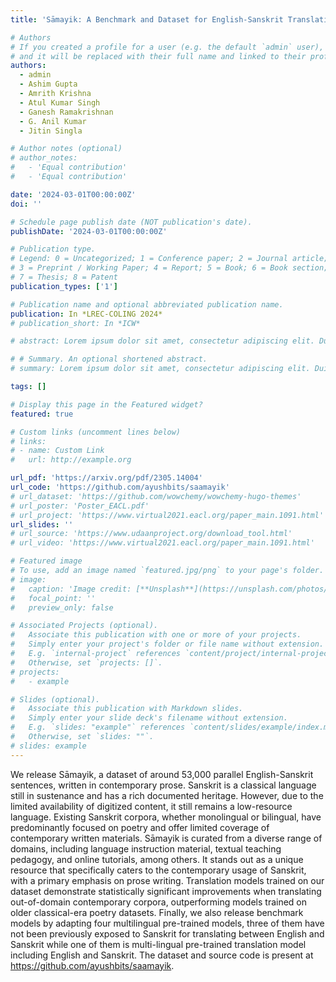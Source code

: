 ```yaml
---
title: 'Sāmayik: A Benchmark and Dataset for English-Sanskrit Translation'

# Authors
# If you created a profile for a user (e.g. the default `admin` user), write the username (folder name) here
# and it will be replaced with their full name and linked to their profile.
authors:
  - admin
  - Ashim Gupta
  - Amrith Krishna
  - Atul Kumar Singh
  - Ganesh Ramakrishnan
  - G. Anil Kumar
  - Jitin Singla

# Author notes (optional)
# author_notes:
#   - 'Equal contribution'
#   - 'Equal contribution'

date: '2024-03-01T00:00:00Z'
doi: ''

# Schedule page publish date (NOT publication's date).
publishDate: '2024-03-01T00:00:00Z'

# Publication type.
# Legend: 0 = Uncategorized; 1 = Conference paper; 2 = Journal article;
# 3 = Preprint / Working Paper; 4 = Report; 5 = Book; 6 = Book section;
# 7 = Thesis; 8 = Patent
publication_types: ['1']

# Publication name and optional abbreviated publication name.
publication: In *LREC-COLING 2024*
# publication_short: In *ICW*

# abstract: Lorem ipsum dolor sit amet, consectetur adipiscing elit. Duis posuere tellus ac convallis placerat. Proin tincidunt magna sed ex sollicitudin condimentum. Sed ac faucibus dolor, scelerisque sollicitudin nisi. Cras purus urna, suscipit quis sapien eu, pulvinar tempor diam. Quisque risus orci, mollis id ante sit amet, gravida egestas nisl. Sed ac tempus magna. Proin in dui enim. Donec condimentum, sem id dapibus fringilla, tellus enim condimentum arcu, nec volutpat est felis vel metus. Vestibulum sit amet erat at nulla eleifend gravida.

# # Summary. An optional shortened abstract.
# summary: Lorem ipsum dolor sit amet, consectetur adipiscing elit. Duis posuere tellus ac convallis placerat. Proin tincidunt magna sed ex sollicitudin condimentum.

tags: []

# Display this page in the Featured widget?
featured: true

# Custom links (uncomment lines below)
# links:
# - name: Custom Link
#   url: http://example.org

url_pdf: 'https://arxiv.org/pdf/2305.14004'
url_code: 'https://github.com/ayushbits/saamayik'
# url_dataset: 'https://github.com/wowchemy/wowchemy-hugo-themes'
# url_poster: 'Poster_EACL.pdf'
# url_project: 'https://www.virtual2021.eacl.org/paper_main.1091.html'
url_slides: ''
# url_source: 'https://www.udaanproject.org/download_tool.html'
# url_video: 'https://www.virtual2021.eacl.org/paper_main.1091.html'

# Featured image
# To use, add an image named `featured.jpg/png` to your page's folder.
# image:
#   caption: 'Image credit: [**Unsplash**](https://unsplash.com/photos/pLCdAaMFLTE)'
#   focal_point: ''
#   preview_only: false

# Associated Projects (optional).
#   Associate this publication with one or more of your projects.
#   Simply enter your project's folder or file name without extension.
#   E.g. `internal-project` references `content/project/internal-project/index.md`.
#   Otherwise, set `projects: []`.
# projects:
#   - example

# Slides (optional).
#   Associate this publication with Markdown slides.
#   Simply enter your slide deck's filename without extension.
#   E.g. `slides: "example"` references `content/slides/example/index.md`.
#   Otherwise, set `slides: ""`.
# slides: example
---
```

We release Sāmayik, a dataset of around 53,000 parallel English-Sanskrit sentences, written in contemporary prose. Sanskrit is a classical language still in sustenance and has a rich documented heritage. However, due to the limited availability of digitized content, it still remains a low-resource language. Existing Sanskrit corpora, whether monolingual or bilingual, have predominantly focused on poetry and offer limited coverage of contemporary written materials. Sāmayik is curated from a diverse range of domains, including language instruction material, textual teaching pedagogy, and online tutorials, among others. It stands out as a unique resource that specifically caters to the contemporary usage of Sanskrit, with a primary emphasis on prose writing. Translation models trained on our dataset demonstrate statistically significant improvements when translating out-of-domain contemporary corpora, outperforming models trained on older classical-era poetry datasets. Finally, we also release benchmark models by adapting four multilingual pre-trained models, three of them have not been previously exposed to Sanskrit for translating between English and Sanskrit while one of them is multi-lingual pre-trained translation model including English and Sanskrit. The dataset and source code is present at https://github.com/ayushbits/saamayik.




<!-- {{% callout note %}}
Click the _Cite_ button above to demo the feature to enable visitors to import publication metadata into their reference management software.
{{% /callout %}}

{{% callout note %}}
Create your slides in Markdown - click the _Slides_ button to check out the example.
{{% /callout %}}

Supplementary notes can be added here, including [code, math, and images](https://wowchemy.com/docs/writing-markdown-latex/).

 -->
